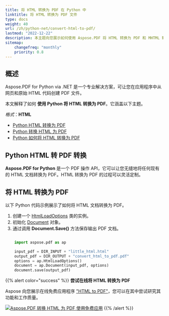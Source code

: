 ```yaml
---
title: 将 HTML 转换为 PDF 在 Python 中
linktitle: 将 HTML 转换为 PDF 文件
type: docs
weight: 40
url: /zh/python-net/convert-html-to-pdf/
lastmod: "2022-12-22"
description: 本主题向您展示如何使用 Aspose.PDF 将 HTML 转换为 PDF 和 MHTML 转换为 PDF 在 Python 中。
sitemap:
    changefreq: "monthly"
    priority: 0.8
---
```


## 概述

Aspose.PDF for Python via .NET 是一个专业解决方案，可让您在应用程序中从网页和原始 HTML 代码创建 PDF 文件。

本文解释了如何 **使用 Python 将 HTML 转换为 PDF**。它涵盖以下主题。

_格式_：**HTML**
- [Python HTML 转换为 PDF](#python-html-to-pdf)
- [Python 转换 HTML 为 PDF](#python-html-to-pdf)
- [Python 如何将 HTML 转换为 PDF](#python-html-to-pdf)

## Python HTML 转 PDF 转换

**Aspose.PDF for Python** 是一个 PDF 操作 API，它可以让您无缝地将任何现有的 HTML 文档转换为 PDF。HTML 转换为 PDF 的过程可以灵活定制。

## 将 HTML 转换为 PDF

以下 Python 代码示例展示了如何将 HTML 文档转换为 PDF。

1. 创建一个 [HtmlLoadOptions](https://reference.aspose.com/pdf/python-net/aspose.pdf/htmlloadoptions/) 类的实例。
2. 初始化 [Document](https://reference.aspose.com/pdf/python-net/aspose.pdf/document/) 对象。
3. 通过调用 **Document.Save()** 方法保存输出 PDF 文档。

```python

    import aspose.pdf as ap

    input_pdf = DIR_INPUT + "little_html.html"
    output_pdf = DIR_OUTPUT + "convert_html_to_pdf.pdf"
    options = ap.HtmlLoadOptions()
    document = ap.Document(input_pdf, options)
    document.save(output_pdf)
```

{{% alert color="success" %}}
**尝试在线将 HTML 转换为 PDF**

Aspose 向您展示在线免费应用程序 ["HTML to PDF"](https://products.aspose.app/html/en/conversion/html-to-pdf)，您可以在其中尝试研究其功能和工作质量。

[![Aspose.PDF 转换 HTML 为 PDF 使用免费应用](html.png)](https://products.aspose.app/html/en/conversion/html-to-pdf)
{{% /alert %}}